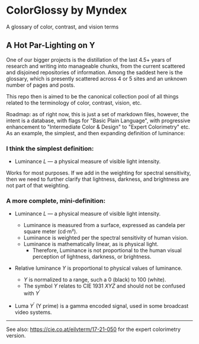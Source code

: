 # ColorGlossy by Myndex
A glossary of color, contrast, and vision terms

## A Hot Par-Lighting on Y

One of our bigger projects is the distillation of the last 4.5+ years of research and writing into manageable chunks, from the current scattered and disjoined repositories of information. Among the saddest here is the glossary, which is presently scattered across 4 or 5 sites and an unknown number of pages and posts.

This repo then is aimed to be the canonical collection pool of all things related to the terminology of color, contrast, vision, etc.

Roadmap: as of right now, this is just a set of markdown files, however, the intent is a database, with flags for "Basic Plain Language", with progressive enhancement to "Intermediate Color & Design" to "Expert Colorimetry" etc. As an example, the simplest, and then expanding definition of luminance:

### I think the simplest definition:

- Luminance $L$ — a physical measure of visible light intensity. 

Works for most purposes. If we add in the weighting for spectral sensitivity, then we need to further clarify that lightness, darkness, and brightness are not part of that weighting.

### A more complete, mini-definition:

- Luminance $L$ — a physical measure of visible light intensity. 
    - Luminance is measured from a surface, expressed as candela per square meter (cd·m²).
    - Luminance is weighted per the spectral sensitivity of human vision.
    - Luminance is mathematically linear, as is physical light.
        - Therefore, Luminance is not proportional to the human visual perception of lightness, darkness, or brightness.
        
- Relative luminance $Y$ is proportional to physical values of luminance.
    - $Y$ is normalized to a range, such a 0 (black) to 100 (white).
    - The symbol $Y$ relates to CIE 1931 $XYZ$ and should not be confused with $Y^\prime$

- Luma $Y^\prime$ (Y prime) is a gamma encoded signal, used in some broadcast video systems.

---
See also: https://cie.co.at/eilvterm/17-21-050 for the expert colorimetry version.

